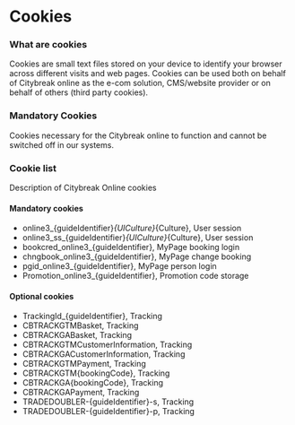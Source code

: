 # Cookies

### What are cookies
Cookies are small text files stored on your device to identify your browser across different visits and web pages. Cookies can be used both on behalf of Citybreak online as the e-com solution, CMS/website provider or on behalf of others (third party cookies).

### Mandatory Cookies
Cookies necessary for the Citybreak online to function and cannot be switched off in our systems.

### Cookie list

Description of Citybreak Online cookies

#### Mandatory cookies
- online3_{guideIdentifier}_{UICulture}_{Culture}, User session
- online3_ss_{guideIdentifier}_{UICulture}_{Culture}, User session
- bookcred_online3_{guideIdentifier}, MyPage booking login
- chngbook_online3_{guideIdentifier}, MyPage change booking
- pgid_online3_{guideIdentifier}, MyPage person login
- Promotion_online3_{guideIdentifier}, Promotion code storage

#### Optional cookies
- TrackingId_{guideIdentifier}, Tracking
- CBTRACKGTMBasket, Tracking
- CBTRACKGABasket, Tracking
- CBTRACKGTMCustomerInformation, Tracking
- CBTRACKGACustomerInformation, Tracking
- CBTRACKGTMPayment, Tracking
- CBTRACKGTM{bookingCode}, Tracking
- CBTRACKGA{bookingCode}, Tracking
- CBTRACKGAPayment, Tracking
- TRADEDOUBLER-{guideIdentifier}-s, Tracking
- TRADEDOUBLER-{guideIdentifier}-p, Tracking

